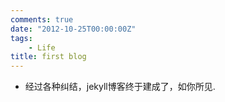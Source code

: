 ```yaml
---
comments: true
date: "2012-10-25T00:00:00Z"
tags:
    - Life
title: first blog
---
```

- 经过各种纠结，jekyll博客终于建成了，如你所见.
